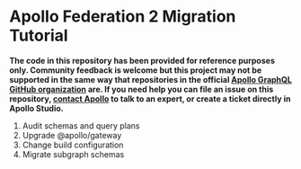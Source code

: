 # Apollo Federation 2 Migration Tutorial

**The code in this repository has been provided for reference purposes only. Community feedback is welcome but this project may not be supported in the same way that repositories in the official [Apollo GraphQL GitHub organization](https://github.com/apollographql) are. If you need help you can file an issue on this repository, [contact Apollo](https://www.apollographql.com/contact-sales) to talk to an expert, or create a ticket directly in Apollo Studio.**

1. Audit schemas and query plans
2. Upgrade @apollo/gateway
3. Change build configuration
4. Migrate subgraph schemas
